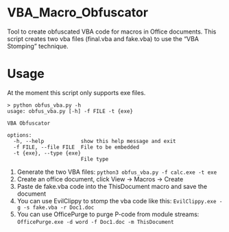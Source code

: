 # VBA_Macro_Obfuscator
Tool to create obfuscated VBA code for macros in Office documents.
This script creates two vba files (final.vba and fake.vba) to use the “VBA Stomping” technique.

# Usage
At the moment this script only supports exe files.

```
> python obfus_vba.py -h
usage: obfus_vba.py [-h] -f FILE -t {exe}

VBA Obfuscator

options:
  -h, --help            show this help message and exit
  -f FILE, --file FILE  File to be embedded
  -t {exe}, --type {exe}
                        File type
```

1. Generate the two VBA files: `python3 obfus_vba.py -f calc.exe -t exe`
2. Create an office document, click View -> Macros -> Create
3. Paste de fake.vba code into the ThisDocument macro and save the document
4. You can use EvilClippy to stomp the vba code like this: `EvilClippy.exe -g -s fake.vba -r Doc1.doc`
5. You can use OfficePurge to purge P-code from module streams: `OfficePurge.exe -d word -f Doc1.doc -m ThisDocument`
